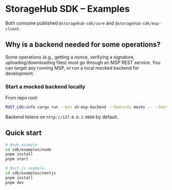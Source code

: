 # StorageHub SDK – Examples

Both consume published `@storagehub-sdk/core` and `@storagehub-sdk/msp-client`.

## Why is a backend needed for some operations?
Some operations (e.g., getting a nonce, verifying a signature, uploading/downloading files) must go through an MSP REST service. You can target any running MSP, or run a local mocked backend for development.

### Start a mocked backend locally
From repo root:
```bash
RUST_LOG=info cargo run --bin sh-msp-backend --features mocks -- --host 127.0.0.1 --port 8080
```
Backend listens on `http://127.0.0.1:8080` by default.

## Quick start
```bash
# Node example
cd sdk/examples/node
pnpm install
pnpm start

# Next.js example
cd sdk/examples/nextjs
pnpm install
pnpm dev
```

